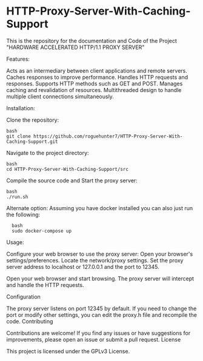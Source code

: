 # HTTP-Proxy-Server-With-Caching-Support
This is the repository for the documentation and Code of the Project "HARDWARE ACCELERATED HTTP/1.1 PROXY SERVER" 


Features:

Acts as an intermediary between client applications and remote servers.
Caches responses to improve performance.
Handles HTTP requests and responses.
Supports HTTP methods such as GET and POST.
Manages caching and revalidation of resources.
Multithreaded design to handle multiple client connections simultaneously.

Installation:

Clone the repository:

    bash
    git clone https://github.com/roguehunter7/HTTP-Proxy-Server-With-Caching-Support.git

Navigate to the project directory:

    bash
    cd HTTP-Proxy-Server-With-Caching-Support/src


   Compile the source code and Start the proxy server:

    bash
    ./run.sh

Alternate option:
Assuming you have docker installed you can also just run the following:

      bash
      sudo docker-compose up


Usage:

Configure your web browser to use the proxy server:
        Open your browser's settings/preferences.
        Locate the network/proxy settings.
        Set the proxy server address to localhost or 127.0.0.1 and the port to 12345.

Open your web browser and start browsing. The proxy server will intercept and handle the HTTP requests.

Configuration

The proxy server listens on port 12345 by default. If you need to change the port or modify other settings, you can edit the proxy.h file and recompile the code.
Contributing

Contributions are welcome! If you find any issues or have suggestions for improvements, please open an issue or submit a pull request.
License

This project is licensed under the GPLv3 License.

